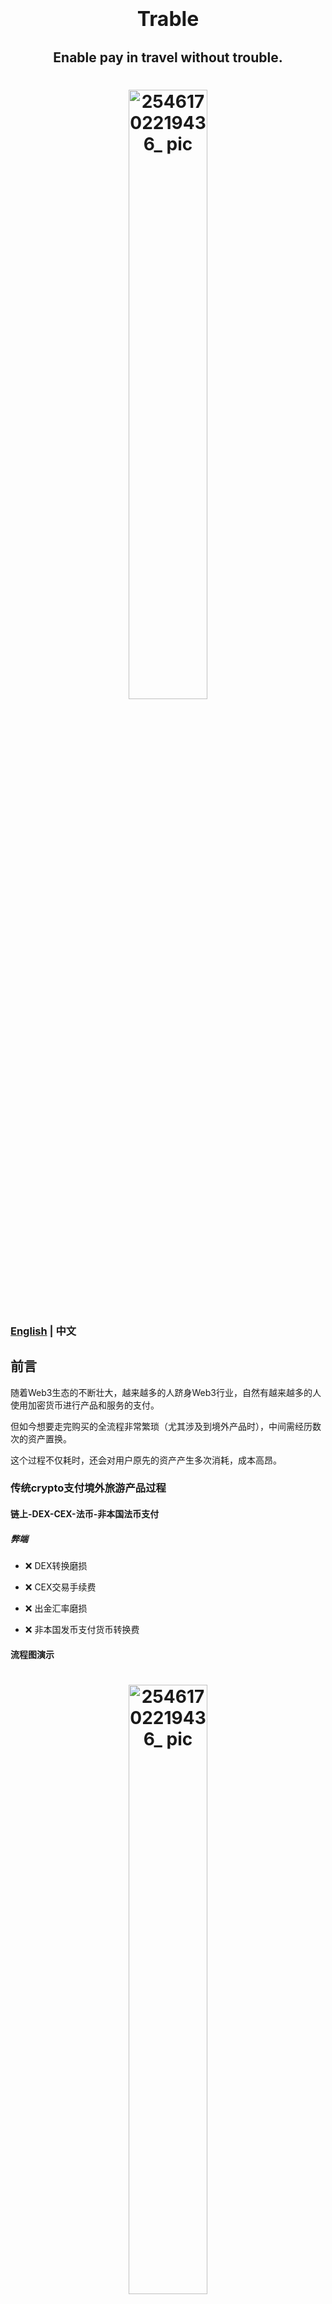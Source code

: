 <h1 align="center">
  <span style="font-size: 32px;">Trable</span>
</h1>

<h2 align="center">
  Enable pay in travel without trouble.
</h2>


<h1 align="center">
  <img src="https://github.com/Web3-Club/Trable/assets/76860915/7e5a55f1-1486-4de6-a28e-7080e046f19d" alt="25461702219436_ pic" style="width: 50%; display: block; margin: 0 auto;">
</h1>

### [English]((https://github.com/Web3-Club/Trable/blob/main/docs/README.md)) | 中文


## 前言


随着Web3生态的不断壮大，越来越多的人跻身Web3行业，自然有越来越多的人使用加密货币进行产品和服务的支付。

但如今想要走完购买的全流程非常繁琐（尤其涉及到境外产品时），中间需经历数次的资产置换。

这个过程不仅耗时，还会对用户原先的资产产生多次消耗，成本高昂。

### 传统crypto支付境外旅游产品过程

#### 链上-DEX-CEX-法币-非本国法币支付

##### 弊端

- ❌ DEX转换磨损
   
- ❌ CEX交易手续费  
   
- ❌ 出金汇率磨损
  
- ❌ 非本国发币支付货币转换费


#### 流程图演示

<h1 align="center">
  <img src="https://github.com/Web3-Club/Trable/assets/76860915/b89cd0bd-34f7-404d-b0de-8ff321357266" alt="25461702219436_ pic" style="width: 50%; display: block; margin: 0 auto;">
</h1>


#### Trable想要做到的

- ✅ 一步签名即到位 仅收取较少费用

<h1 align="center">
  <img src="https://github.com/Web3-Club/Trable/assets/76860915/5fa6728f-26fa-4a68-8980-ee6e73b78dff" alt="25461702219436_ pic" style="width: 50%; display: block; margin: 0 auto;">
</h1>

对此我们的项目提出解决方案，优化资产转换流程，提升用户在Web3的体验。

并且后疫情时代，旅游业蓬勃发展，Trable进入这个庞大的市场，旨在提供独特的价值主张。



### 项目介绍

Trable是一款针对加密货币支付的境外旅游产品Dapp应用。

此应用通过集成Uniswap V4 等技术，依靠Polkadot生态中的Acala平台,有效地简化了用户使用加密货币订购境外旅游产品的流程，缩减消费者的所需时间 及降低DEX/CEX货币转换的成本。

用户仅需选择所需的支付加密货币并完成签名，即可轻松在本Dapp预订境外旅游产品。我们解决了个人外汇额度限制和支付工具不足的问题，提供了必要的法币支付支持。同时，我们在链上实时监控资金流向，确保资金安全。在整个过程中，只会收取一次手续费，为用户的订购体验提供全面保障。

<br>

### 基本技术架构

#### Uniswap V4

在Uniswap V3中，给每个流动性资金池部署单独的合约，这样创建资金池和执行多池兑换的成本更高。

Uniswap V4将所有资金池都存储在一个合约中，从而节省了大量的燃料成本，因为兑换将不再需要在不同的合约中的资金池之间转移代币。

> <img width="320" alt="截屏2023-12-18 下午4 25 48" src="https://github.com/Web3-Club/Trable/assets/76860915/1c5708e4-c08d-4a94-a190-9f49646b0f2b">

## Acala

我们团队一直在研究如何简化不同链上虚拟资产的交易流程，发现uniswap v4中讲所有的资金池部署在一个合约的方案具有优势，因此主要的思想还是基于uniswap v4。

但由于uniswap V4 现阶段使用的Bussiness license的4年商用限制问题，现阶段采用unswap v3的改进版进行代币质押兑换。

由于acala multi chain routing的特质很好的满足了团队的这一需求

因此团队技术正在逐步学习研究acala router，并且后续会在acala evm上开展更多的测试，并在本次黑客松期间尝试跑通整套流程

现阶段的痛点可以用acala multichain router解决

由于 uniswap v4现在的技术方案经过测试还有些不成熟，并且商业license也没有到达按期开放的时间节点，

所以团队前期采用自研的uniswap v3 trable，目前正在将合约部分迁移到acala multichain router。

我们由此希望去在本次黑客松 

主要使用 Asset Router 的 LST 集成协议 允许用户通过类似于 一笔交易将 DOT等多链token 从 Polkadot 发送到 Acala 并交换到，将 XCM 交换到另一个平行链的方式 来尝试对比我们的uniswap trable方案 来完成构建在polkadot生态上的trable的跨链及swap交互实验


#### Solidity
为了是项目构建在Uniswap V3上 实现未来对于Uniswap V4的支持 我们在项目合约上使用了Solidity语言 对项目进行了构建

### 前端

项目前端仓库:[Trable-froutend](https://github.com/Web3-Club/Trable-frontend)

#### Javascript 

### Key Dapp Features

- 支持法币支付

确保旅游产品跨境crypto直接支付的便利性

- 随时随地、快速交易

简化虚拟货币转移过程（多链资产转换）

- 省时省力、更低损耗

结合Uniswap V4 降低多种token的swap成本，减少不必要的原始资产的转换和支付磨损

- 无需考虑个人外汇限制

不受传统银行外汇限额的影响，更流畅的旅行体验

### 项目demo





## 测试

项目包含了针对合约功能的测试用例，确保了各项功能的正确性和安全性。




## 队员信息

GitHub:
[@yanboishere](https://github.com/yanboishere)
[@s7iter](https://github.com/s7iter)
[@Jerry](https://github.com/Web3-Jerry)

WeChat:
@ZZJZZJ9248

## 联系我们

[![Twitter](https://img.shields.io/badge/@Web3Club-1DA1F2?style=for-the-badge&logo=twitter&logoColor=white)](https://twitter.com/Web3ClubCN)
[![Telegram](https://img.shields.io/badge/@Web3Club-2CA5E0?style=for-the-badge&logo=telegram&logoColor=white)](https://t.me/Web3ClubCN)
[![Mail](https://img.shields.io/badge/web3clubCN@outlook.com-0078D4?style=for-the-badge&logo=microsoft-outlook&logoColor=white)](mailto:web3clubCN@outlook.com)

